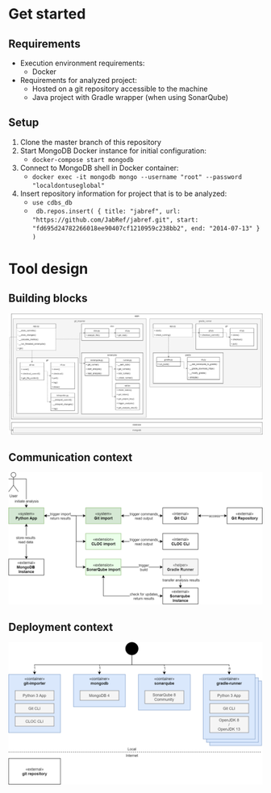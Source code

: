 # Get started

## Requirements

- Execution environment requirements:
  - Docker
- Requirements for analyzed project:
  - Hosted on a git repository accessible to the machine
  - Java project with Gradle wrapper (when using SonarQube)

## Setup

1. Clone the master branch of this repository
2. Start MongoDB Docker instance for initial configuration:
   - `docker-compose start mongodb`
3. Connect to MongoDB shell in Docker container:
   - `docker exec -it mongodb mongo --username "root" --password "localdontuseglobal"`
4. Insert repository information for project that is to be analyzed:
   - `use cdbs_db`
   - ` db.repos.insert( { title: "jabref", url: "https://github.com/JabRef/jabref.git", start: "fd695d24782266018ee90407cf1210959c238bb2", end: "2014-07-13" } )`

# Tool design

## Building blocks

![](/resources/class_diagram.png)

## Communication context

![](/resources/business_context.png)

## Deployment context

![](/resources/deployment.png)
